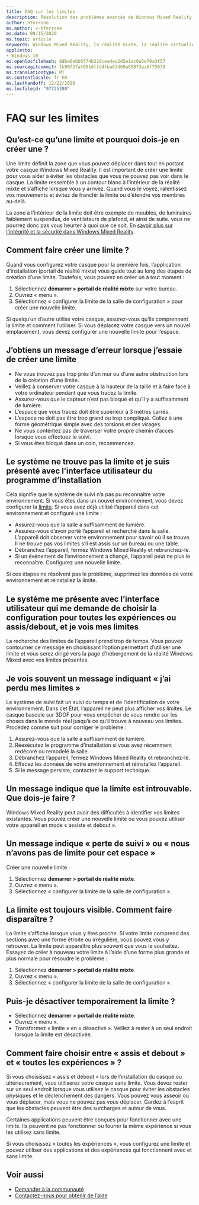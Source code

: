 ```yaml
---
title: FAQ sur les limites
description: Résolution des problèmes avancés de Windows Mixed Reality pour les questions de limite qui vont au-delà de notre documentation de support technique standard.
author: hferrone
ms.author: v-hferrone
ms.date: 09/15/2020
ms.topic: article
keywords: Windows Mixed Reality, la réalité mixte, la réalité virtuelle, VR, MR, dépannage, erreurs, aide, support, limite
appliesto:
- Windows 10
ms.openlocfilehash: 8dba6ebb5f74b229cea4ea2d5e1ac0a5e70a3f57
ms.sourcegitcommit: 1b90f27af091dffd4fba63d69a89873aa0f75079
ms.translationtype: MT
ms.contentlocale: fr-FR
ms.lasthandoff: 12/22/2020
ms.locfileid: "97725280"
---
```

# <a name="boundary-faqs"></a>FAQ sur les limites

## <a name="whats-a-boundary-and-why-should-i-create-one"></a>Qu’est-ce qu’une limite et pourquoi dois-je en créer une ?

Une limite définit la zone que vous pouvez déplacer dans tout en portant votre casque Windows Mixed Reality. Il est important de créer une limite pour vous aider à éviter les obstacles que vous ne pouvez pas voir dans le casque. La limite ressemble à un contour blanc à l’intérieur de la réalité mixte et s’affiche lorsque vous y arrivez. Quand vous le voyez, ralentissez vos mouvements et évitez de franchir la limite ou d’étendre vos membres au-delà.

La zone à l’intérieur de la limite doit être exempte de meubles, de luminaires faiblement suspendus, de ventilateurs de plafond, et ainsi de suite. vous ne pourrez donc pas vous heurter à quoi que ce soit. En [savoir plus sur l’intégrité et la sécurité dans Windows Mixed Reality](wmr-health-safety-comfort.md).

## <a name="how-do-i-create-a-boundary"></a>Comment faire créer une limite ?

Quand vous configurez votre casque pour la première fois, l’application d’installation (portail de réalité mixte) vous guide tout au long des étapes de création d’une limite. Toutefois, vous pouvez en créer un à tout moment :

1. Sélectionnez **démarrer > portail de réalité mixte** sur votre bureau.
2. Ouvrez « menu ».
3. Sélectionnez « configurer la limite de la salle de configuration » pour créer une nouvelle limite.

Si quelqu’un d’autre utilise votre casque, assurez-vous qu’ils comprennent la limite et comment l’utiliser. Si vous déplacez votre casque vers un nouvel emplacement, vous devez configurer une nouvelle limite pour l’espace.

## <a name="i-get-an-error-message-when-i-try-to-create-a-boundary"></a>J’obtiens un message d’erreur lorsque j’essaie de créer une limite

* Ne vous trouvez pas trop près d’un mur ou d’une autre obstruction lors de la création d’une limite.
* Veillez à conserver votre casque à la hauteur de la taille et à faire face à votre ordinateur pendant que vous tracez la limite.
* Assurez-vous que le capteur n’est pas bloqué et qu’il y a suffisamment de lumière.
* L’espace que vous tracez doit être supérieur à 3 mètres carrés.
* L’espace ne doit pas être trop grand ou trop compliqué. Collez à une forme géométrique simple avec des torsions et des virages.
* Ne vous contentez pas de traverser votre propre chemin d’accès lorsque vous effectuez le suivi.
* Si vous êtes bloqué dans un coin, recommencez.

## <a name="the-system-cannot-find-the-boundary-and-im-being-presented-with-setup-ui"></a>Le système ne trouve pas la limite et je suis présenté avec l’interface utilisateur du programme d’installation

Cela signifie que le système de suivi n’a pas pu reconnaître votre environnement. Si vous êtes dans un nouvel environnement, vous devez configurer la [limite](set-up-windows-mixed-reality.md#set-up-your-room-boundary).
Si vous avez déjà utilisé l’appareil dans cet environnement et configuré une limite :

* Assurez-vous que la salle a suffisamment de lumière.
* Assurez-vous d’avoir porté l’appareil et recherché dans la salle. L’appareil doit observer votre environnement pour savoir où il se trouve. Il ne trouve pas vos limites s’il est assis sur un bureau ou une table.
* Débranchez l’appareil, fermez Windows Mixed Reality et rebranchez-le.
* Si un événement de l’environnement a changé, l’appareil peut ne plus le reconnaître. Configurez une nouvelle limite.

Si ces étapes ne résolvent pas le problème, supprimez les données de votre environnement et réinstallez la limite.

## <a name="the-system-is-presenting-me-with-ui-that-asks-me-to-choose-setup-for-all-experiences-or-seatedstanding-and-i-see-my-bounds"></a>Le système me présente avec l’interface utilisateur qui me demande de choisir la configuration pour toutes les expériences ou assis/debout, et je vois mes limites

La recherche des limites de l’appareil prend trop de temps. Vous pouvez contourner ce message en choisissant l’option permettant d’utiliser une limite et vous serez dirigé vers la page d’hébergement de la réalité Windows Mixed avec vos limites présentes.

## <a name="i-often-see-a-message-saying-ive-lost-my-bounds"></a>Je vois souvent un message indiquant « j’ai perdu mes limites »

Le système de suivi fait un suivi du temps et de l’identification de votre environnement. Dans cet État, l’appareil ne peut plus afficher vos limites. Le casque bascule sur 3DOF pour vous empêcher de vous rendre sur les choses dans le monde réel jusqu’à ce qu’il trouve à nouveau vos limites. Procédez comme suit pour corriger le problème :

1. Assurez-vous que la salle a suffisamment de lumière.
2. Réexécutez le programme d’installation si vous avez récemment redécoré ou remodelé la salle.
3. Débranchez l’appareil, fermez Windows Mixed Reality et rebranchez-le.
4. Effacez les données de votre environnement et réinstallez l’appareil.
5. Si le message persiste, contactez le support technique.

## <a name="a-message-says-my-boundary-cant-be-found-what-should-i-do"></a>Un message indique que la limite est introuvable. Que dois-je faire ?

Windows Mixed Reality peut avoir des difficultés à identifier vos limites existantes. Vous pouvez créer une nouvelle limite ou vous pouvez utiliser votre appareil en mode « assiste et debout ».

## <a name="a-message-says-lost-tracking-or-we-dont-have-a-boundary-for-this-space"></a>Un message indique « perte de suivi » ou « nous n’avons pas de limite pour cet espace »

Créer une nouvelle limite :

1. Sélectionnez **démarrer > portail de réalité mixte**.
2. Ouvrez « menu ».
3. Sélectionnez « configurer la limite de la salle de configuration ».

## <a name="the-boundary-is-always-visible-how-can-i-make-it-go-away"></a>La limite est toujours visible. Comment faire disparaître ?

La limite s’affiche lorsque vous y êtes proche. Si votre limite comprend des sections avec une forme étroite ou irrégulière, vous pouvez vous y retrouver. La limite peut apparaître plus souvent que vous le souhaitez. Essayez de créer à nouveau votre limite à l’aide d’une forme plus grande et plus normale pour résoudre le problème :

1. Sélectionnez **démarrer > portail de réalité mixte**.
2. Ouvrez « menu ».
3. Sélectionnez « configurer la limite de la salle de configuration ».

## <a name="can-i-turn-off-the-boundary-temporarily"></a>Puis-je désactiver temporairement la limite ?

* Sélectionnez **démarrer > portail de réalité mixte**.
* Ouvrez « menu ».
* Transformez « limite » en « désactivé ». Veillez à rester à un seul endroit lorsque la limite est désactivée.

## <a name="how-do-i-choose-between-seated-and-standing-and-all-experiences"></a>Comment faire choisir entre « assis et debout » et « toutes les expériences » ?

Si vous choisissez « assis et debout » lors de l’installation du casque ou ultérieurement, vous utiliserez votre casque sans limite. Vous devez rester sur un seul endroit lorsque vous utilisez le casque pour éviter les obstacles physiques et le déclenchement des dangers. Vous pouvez vous asseoir ou vous déplacer, mais vous ne pouvez pas vous déplacer. Gardez à l’esprit que les obstacles peuvent être des surcharges et autour de vous.

Certaines applications peuvent être conçues pour fonctionner avec une limite. Ils peuvent ne pas fonctionner ou fournir la même expérience si vous les utilisez sans limite.

Si vous choisissez « toutes les expériences », vous configurez une limite et pouvez utiliser des applications et des expériences qui fonctionnent avec et sans limite.

## <a name="see-also"></a>Voir aussi

* [Demander à la communauté](https://answers.microsoft.com)
* [Contactez-nous pour obtenir de l’aide](https://support.microsoft.com/contactus/)